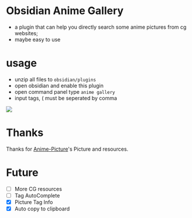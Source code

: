 # Obsidian Anime Gallery

- a plugin that can help you directly search some anime pictures from cg websites;
- maybe easy to use

# usage
* unzip all files to `obsidian/plugins`
* open obsidian and enable this plugin
* open command panel type `anime gallery`
* input tags, ( must be seperated by comma

![](screenshots/usg.gif)

# Thanks
Thanks for [Anime-Picture](https://anime-pictures.net/)'s Picture and resources.

# Future
- [ ] More CG resources
- [ ] Tag AutoComplete
- [X] Picture Tag Info
- [X] Auto copy to clipboard
